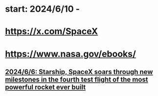 # start: 2024/6/10 - 
# https://x.com/SpaceX
# https://www.nasa.gov/ebooks/
## [2024/6/6: Starship, SpaceX soars through new milestones in the fourth test flight of the most powerful rocket ever built](https://edition.cnn.com/2024/06/06/science/spacex-starship-launch-fourth-test-flight-scn/index.html)
